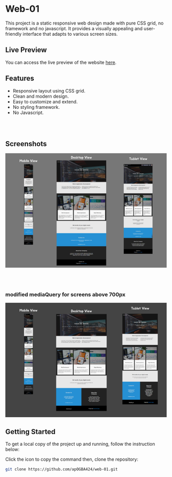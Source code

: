 # Web-01

This project is a static responsive web design made with pure CSS grid, no framework and no javascript. It provides a visually appealing and user-friendly interface that adapts to various screen sizes.

## Live Preview

You can access the live preview of the website [here](https://codepen.io/paxbond01/full/LYXxJmO).

## Features

- Responsive layout using CSS grid.
- Clean and modern design.
- Easy to customize and extend.
- No styling framework.
- No Javascript.


<br><br>
## Screenshots

![Screenshot 1](/images/web-01.svg)

<br>

<br>

### modified mediaQuery for screens above 700px 
![Screenshot 1](/images/web-01--modified-UI.svg)

## Getting Started

To get a local copy of the project up and running, follow the instruction below:<br>

Click the icon to copy the command then, clone the repository:

   ```bash
   git clone https://github.com/apOGBA424/web-01.git
